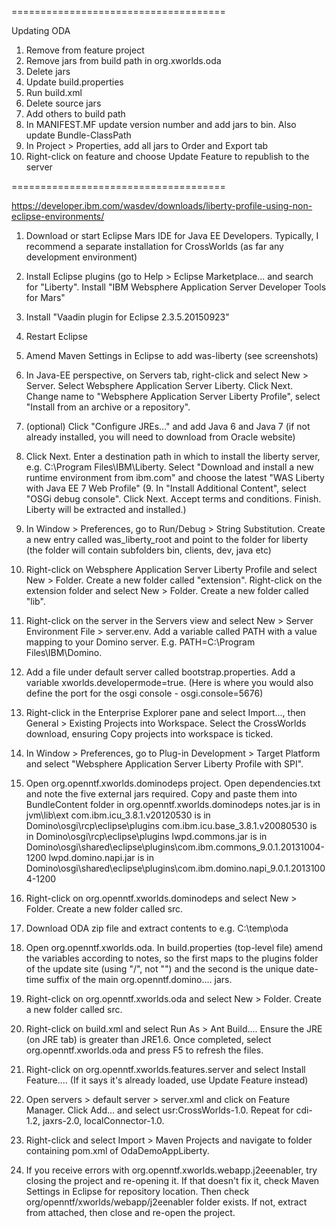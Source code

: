 =====================================

Updating ODA
1. Remove from feature project
2. Remove jars from build path in org.xworlds.oda
3. Delete jars
4. Update build.properties
5. Run build.xml
6. Delete source jars
7. Add others to build path
8. In MANIFEST.MF update version number and add jars to bin. Also update Bundle-ClassPath
9. In Project > Properties, add all jars to Order and Export tab
10. Right-click on feature and choose Update Feature to republish to the server

=====================================

https://developer.ibm.com/wasdev/downloads/liberty-profile-using-non-eclipse-environments/
1. Download or start Eclipse Mars IDE for Java EE Developers. Typically, I recommend a separate installation for CrossWorlds (as far any development environment)
2. Install Eclipse plugins (go to Help > Eclipse Marketplace... and search for "Liberty". Install "IBM Websphere Application Server Developer Tools for Mars"
3. Install "Vaadin plugin for Eclipse 2.3.5.20150923"
4. Restart Eclipse

5. Amend Maven Settings in Eclipse to add was-liberty (see screenshots)
6. In Java-EE perspective, on Servers tab, right-click and select New > Server. Select Websphere Application Server Liberty. Click Next. Change name to "Websphere Application Server Liberty Profile", select "Install from an archive or a repository".
7. (optional) Click "Configure JREs..." and add Java 6 and Java 7 (if not already installed, you will need to download from Oracle website)
8. Click Next. Enter a destination path in which to install the liberty server, e.g. C:\Program Files\IBM\Liberty. Select "Download and install a new runtime environment from ibm.com" and choose the latest "WAS Liberty with Java EE 7 Web Profile"
(9. In "Install Additional Content", select "OSGi debug console". Click Next. Accept terms and conditions. Finish. Liberty will be extracted and installed.)
10. In Window > Preferences, go to Run/Debug > String Substitution. Create a new entry called was_liberty_root and point to the folder for liberty (the folder will contain subfolders bin, clients, dev, java etc)
11. Right-click on Websphere Application Server Liberty Profile and select New > Folder. Create a new folder called "extension". Right-click on the extension folder and select New > Folder. Create a new folder called "lib".
12. Right-click on the server in the Servers view and select New > Server Environment File > server.env. Add a variable called PATH with a value mapping to your Domino server. E.g. PATH=C:\Program Files\IBM\Domino.
13. Add a file under default server called bootstrap.properties. Add a variable xworlds.developermode=true. (Here is where you would also define the port for the osgi console - osgi.console=5676)

14. Right-click in the Enterprise Explorer pane and select Import..., then General > Existing Projects into Workspace. Select the CrossWorlds download, ensuring Copy projects into workspace is ticked.
16. In Window > Preferences, go to Plug-in Development > Target Platform and select "Websphere Application Server Liberty Profile with SPI".

17. Open org.openntf.xworlds.dominodeps project. Open dependencies.txt and note the five external jars required. Copy and paste them into BundleContent folder in org.openntf.xworlds.dominodeps
	notes.jar is in jvm\lib\ext
	com.ibm.icu_3.8.1.v20120530 is in Domino\osgi\rcp\eclipse\plugins
	com.ibm.icu.base_3.8.1.v20080530 is in Domino\osgi\rcp\eclipse\plugins
	lwpd.commons.jar is in Domino\osgi\shared\eclipse\plugins\com.ibm.commons_9.0.1.20131004-1200
	lwpd.domino.napi.jar is in Domino\osgi\shared\eclipse\plugins\com.ibm.domino.napi_9.0.1.20131004-1200
18. Right-click on org.openntf.xworlds.dominodeps and select New > Folder. Create a new folder called src.

19. Download ODA zip file and extract contents to e.g. C:\temp\oda
20. Open org.openntf.xworlds.oda. In build.properties (top-level file) amend the variables according to notes, so the first maps to the plugins folder of the update site (using "/", not "\") and the second is the unique date-time suffix of the main org.openntf.domino.... jars.
21. Right-click on org.openntf.xworlds.oda and select New > Folder. Create a new folder called src.
22. Right-click on build.xml and select Run As > Ant Build.... Ensure the JRE (on JRE tab) is greater than JRE1.6. Once completed, select org.openntf.xworlds.oda and press F5 to refresh the files.

23. Right-click on org.openntf.xworlds.features.server and select Install Feature.... (If it says it's already loaded, use Update Feature instead)
24. Open servers > default server > server.xml and click on Feature Manager. Click Add... and select usr:CrossWorlds-1.0. Repeat for cdi-1.2, jaxrs-2.0, localConnector-1.0.

25. Right-click and select Import > Maven Projects and navigate to folder containing pom.xml of OdaDemoAppLiberty.
26. If you receive errors with org.openntf.xworlds.webapp.j2eeenabler, try closing the project and re-opening it. If that doesn't fix it, check Maven Settings in Eclipse for repository location. Then check org/openntf/xworlds/webapp/j2eenabler folder exists. If not, extract from attached, then close and re-open the project.
